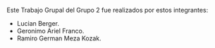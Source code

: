Este Trabajo Grupal del Grupo 2 fue realizados por estos integrantes:

* Lucian Berger.
* Geronimo Ariel Franco.
* Ramiro German Meza Kozak.
